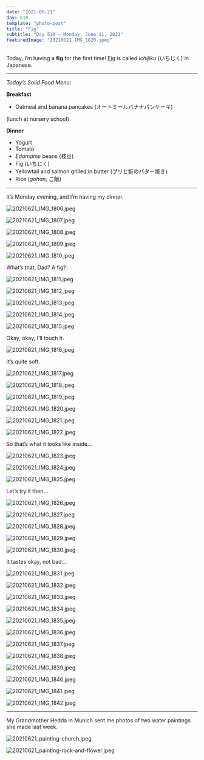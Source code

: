 ```yaml
---
date: "2021-06-21"
day: 518
template: "photo-post"
title: "Fig"
subtitle: "Day 518 – Monday, June 21, 2021"
featuredImage: "20210621_IMG_1820.jpeg"
---
```


Today, I’m having a <b>fig</b> for the first time! <a href="https://en.wikipedia.org/wiki/Common_fig">Fig</a> is called *ichijiku* (いちじく) in Japanese.

<hr />

_Today’s Solid Food Menu:_

**Breakfast**

- Oatmeal and banana pancakes (オートミールバナナパンケーキ)

(lunch at nursery school)

**Dinner**

- Yogurt
- Tomato
- *Edamame* beans (枝豆)
- Fig (いちじく)
- Yellowtail and salmon grilled in butter (ブリと鮭のバター焼き)
- Rice (*gohan*, ご飯)

<hr />

It’s Monday evening, and I’m having my dinner.

![20210621_IMG_1806.jpeg](20210621_IMG_1806.jpeg)

![20210621_IMG_1807.jpeg](20210621_IMG_1807.jpeg)

![20210621_IMG_1808.jpeg](20210621_IMG_1808.jpeg)

![20210621_IMG_1809.jpeg](20210621_IMG_1809.jpeg)

![20210621_IMG_1810.jpeg](20210621_IMG_1810.jpeg)

What’s that, Dad? A fig?

![20210621_IMG_1811.jpeg](20210621_IMG_1811.jpeg)

![20210621_IMG_1812.jpeg](20210621_IMG_1812.jpeg)

![20210621_IMG_1813.jpeg](20210621_IMG_1813.jpeg)

![20210621_IMG_1814.jpeg](20210621_IMG_1814.jpeg)

![20210621_IMG_1815.jpeg](20210621_IMG_1815.jpeg)

Okay, okay, I’ll touch it.

![20210621_IMG_1816.jpeg](20210621_IMG_1816.jpeg)

It’s quite soft.

![20210621_IMG_1817.jpeg](20210621_IMG_1817.jpeg)

![20210621_IMG_1818.jpeg](20210621_IMG_1818.jpeg)

![20210621_IMG_1819.jpeg](20210621_IMG_1819.jpeg)

![20210621_IMG_1820.jpeg](20210621_IMG_1820.jpeg)

![20210621_IMG_1821.jpeg](20210621_IMG_1821.jpeg)

![20210621_IMG_1822.jpeg](20210621_IMG_1822.jpeg)

So that’s what it looks like inside…

![20210621_IMG_1823.jpeg](20210621_IMG_1823.jpeg)

![20210621_IMG_1824.jpeg](20210621_IMG_1824.jpeg)

![20210621_IMG_1825.jpeg](20210621_IMG_1825.jpeg)

Let’s try it then…

![20210621_IMG_1826.jpeg](20210621_IMG_1826.jpeg)

![20210621_IMG_1827.jpeg](20210621_IMG_1827.jpeg)

![20210621_IMG_1828.jpeg](20210621_IMG_1828.jpeg)

![20210621_IMG_1829.jpeg](20210621_IMG_1829.jpeg)

![20210621_IMG_1830.jpeg](20210621_IMG_1830.jpeg)

It tastes okay, not bad…

![20210621_IMG_1831.jpeg](20210621_IMG_1831.jpeg)

![20210621_IMG_1832.jpeg](20210621_IMG_1832.jpeg)

![20210621_IMG_1833.jpeg](20210621_IMG_1833.jpeg)

![20210621_IMG_1834.jpeg](20210621_IMG_1834.jpeg)

![20210621_IMG_1835.jpeg](20210621_IMG_1835.jpeg)

![20210621_IMG_1836.jpeg](20210621_IMG_1836.jpeg)

![20210621_IMG_1837.jpeg](20210621_IMG_1837.jpeg)

![20210621_IMG_1838.jpeg](20210621_IMG_1838.jpeg)

![20210621_IMG_1839.jpeg](20210621_IMG_1839.jpeg)

![20210621_IMG_1840.jpeg](20210621_IMG_1840.jpeg)

![20210621_IMG_1841.jpeg](20210621_IMG_1841.jpeg)

![20210621_IMG_1842.jpeg](20210621_IMG_1842.jpeg)

<hr />

My Grandmother Hedda in Munich sent me photos of two water paintings she made last week.

![20210621_painting-church.jpeg](20210621_painting-church.jpeg)

![20210621_painting-rock-and-flower.jpeg](20210621_painting-rock-and-flower.jpeg)
